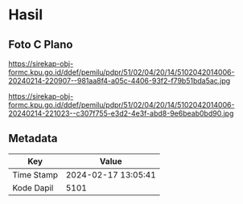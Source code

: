 # Hasil

## Foto C Plano

https://sirekap-obj-formc.kpu.go.id/ddef/pemilu/pdpr/51/02/04/20/14/5102042014006-20240214-220907--981aa8f4-a05c-4406-93f2-f79b51bda5ac.jpg

https://sirekap-obj-formc.kpu.go.id/ddef/pemilu/pdpr/51/02/04/20/14/5102042014006-20240214-221023--c307f755-e3d2-4e3f-abd8-9e6beab0bd90.jpg


## Metadata

| Key        | Value               |
| ---------- | ------------------- |
| Time Stamp | 2024-02-17 13:05:41 |
| Kode Dapil | 5101                |



